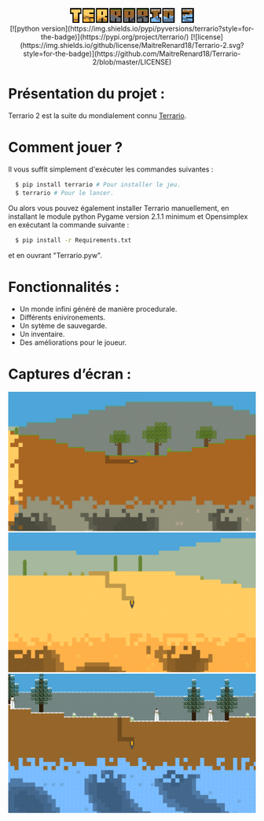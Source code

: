 <div align="center">
  <img src="Images/UI/Logo.png" alt="Terrario 2 Logo" width="50%">
</div>

<div align="center">
  [![python version](https://img.shields.io/pypi/pyversions/terrario?style=for-the-badge)](https://pypi.org/project/terrario/)
  [![license](https://img.shields.io/github/license/MaitreRenard18/Terrario-2.svg?style=for-the-badge)](https://github.com/MaitreRenard18/Terrario-2/blob/master/LICENSE)
</div>

# Présentation du projet :
Terrario 2 est la suite du mondialement connu [Terrario](https://github.com/MaitreRenard18/Terrario).

# Comment jouer ?
Il vous suffit simplement d'exécuter les commandes suivantes :
```bash
  $ pip install terrario # Pour installer le jeu.
  $ terrario # Pour le lancer.
```

Ou alors vous pouvez également installer Terrario manuellement, en installant le module python Pygame version 2.1.1 minimum et Opensimplex en exécutant la commande suivante :
```bash
  $ pip install -r Requirements.txt
```
et en ouvrant "Terrario.pyw".

# Fonctionnalités :
- Un monde infini généré de manière procedurale.
- Différents enivironements.
- Un sytème de sauvegarde.
- Un inventaire.
- Des améliorations pour le joueur.

# Captures d’écran :
![Forêt](Images/Screenshots/Forest.png)
![Desert](Images/Screenshots/Desert.png)
![Biome neige](Images/Screenshots/Snow.png)
